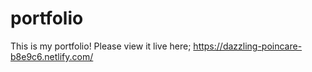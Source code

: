 # portfolio

This is my portfolio! Please view it live here; https://dazzling-poincare-b8e9c6.netlify.com/
